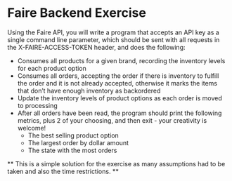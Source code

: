 # Faire Backend Exercise

Using the Faire API, you will write a program that accepts an API key as a single command line parameter, which should be sent with all requests in the X-FAIRE-ACCESS-TOKEN header, and does the following:

* Consumes all products for a given brand, recording the inventory levels for each product option
* Consumes all orders, accepting the order if there is inventory to fulfill the order and it is not already accepted, otherwise it marks the items that don’t have enough inventory as backordered
* Update the inventory levels of product options as each order is moved to processing
* After all orders have been read, the program should print the following metrics, plus 2 of your choosing, and then exit - your creativity is welcome!
  - The best selling product option
  - The largest order by dollar amount
  - The state with the most orders

** This is a simple solution for the exercise as many assumptions had to be taken and also the time restrictions. **
